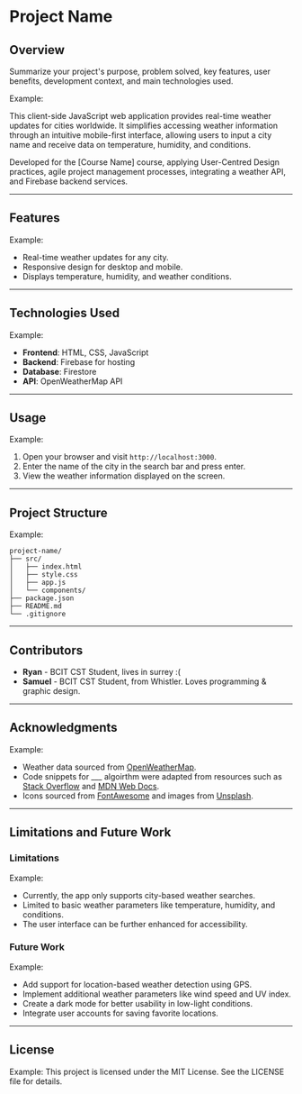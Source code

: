# Project Name

## Overview

Summarize your project's purpose, problem solved, key features, user benefits, development context, and main technologies used.

Example:

This client-side JavaScript web application provides real-time weather updates for cities worldwide. It simplifies accessing weather information through an intuitive mobile-first interface, allowing users to input a city name and receive data on temperature, humidity, and conditions.

Developed for the [Course Name] course, applying User-Centred Design practices, agile project management processes, integrating a weather API, and Firebase backend services.

---

## Features

Example:

-   Real-time weather updates for any city.
-   Responsive design for desktop and mobile.
-   Displays temperature, humidity, and weather conditions.

---

## Technologies Used

Example:

-   **Frontend**: HTML, CSS, JavaScript
-   **Backend**: Firebase for hosting
-   **Database**: Firestore
-   **API**: OpenWeatherMap API

---

## Usage

Example:

1. Open your browser and visit `http://localhost:3000`.
2. Enter the name of the city in the search bar and press enter.
3. View the weather information displayed on the screen.

---

## Project Structure

Example:

```
project-name/
├── src/
│   ├── index.html
│   ├── style.css
│   ├── app.js
│   └── components/
├── package.json
├── README.md
└── .gitignore
```

---

## Contributors

-   **Ryan** - BCIT CST Student, lives in surrey :(
-   **Samuel** - BCIT CST Student, from Whistler. Loves programming & graphic design.

---

## Acknowledgments

Example:

-   Weather data sourced from [OpenWeatherMap](https://openweathermap.org/).
-   Code snippets for \_\_\_ algoirthm were adapted from resources such as [Stack Overflow](https://stackoverflow.com/) and [MDN Web Docs](https://developer.mozilla.org/).
-   Icons sourced from [FontAwesome](https://fontawesome.com/) and images from [Unsplash](https://unsplash.com/).

---

## Limitations and Future Work

### Limitations

Example:

-   Currently, the app only supports city-based weather searches.
-   Limited to basic weather parameters like temperature, humidity, and conditions.
-   The user interface can be further enhanced for accessibility.

### Future Work

Example:

-   Add support for location-based weather detection using GPS.
-   Implement additional weather parameters like wind speed and UV index.
-   Create a dark mode for better usability in low-light conditions.
-   Integrate user accounts for saving favorite locations.

---

## License

Example:
This project is licensed under the MIT License. See the LICENSE file for details.
